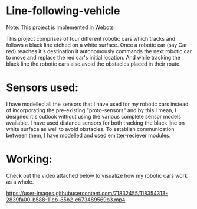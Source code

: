# Line-following-vehicle
Note: This project is implemented in Webots

This project comprises of four different robotic cars which tracks and follows a black line etched on a white surface. Once a robotic car (say Car red) reaches it's destination it autonomously commands the next robotic car to move and replace the red car's initial location. And while tracking the black line the robotic cars also avoid the obstacles placed in their route.

# Sensors used:
I have modelled all the sensors that I have used for my robotic cars instead of incorporating the pre-existing "proto-sensors" and by this I mean, I designed it's outlook without using the various complete sensor models available. I have used distance sensors for both tracking the black line on white surface as well to avoid obstacles. To establish communication between them, I have modelled and used emitter-reciever modules.

# Working:

Check out the video attached below to visualize how my robotic cars work as a whole.

https://user-images.githubusercontent.com/71832455/118354313-2839fa00-b588-11eb-85b2-c673489569b3.mp4

